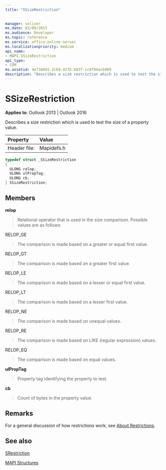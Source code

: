 ```yaml
---
title: "SSizeRestriction"
 
 
manager: soliver
ms.date: 03/09/2015
ms.audience: Developer
ms.topic: reference
ms.service: office-online-server
ms.localizationpriority: medium
api_name:
- MAPI.SSizeRestriction
api_type:
- COM
ms.assetid: 4e7340d1-3cb9-4276-b83f-1c8f94acb909
description: "Describes a size restriction which is used to test the size of a property value for Outlook 2013 and Outlook 2016."
---
```


# SSizeRestriction

  
  
**Applies to**: Outlook 2013 | Outlook 2016 
  
Describes a size restriction which is used to test the size of a property value. 
  
|Property |Value |
|:-----|:-----|
|Header file:  <br/> |Mapidefs.h  <br/> |
   
```cpp
typedef struct _SSizeRestriction
{
  ULONG relop;
  ULONG ulPropTag;
  ULONG cb;
} SSizeRestriction;

```

## Members

 **relop**
  
> Relational operator that is used in the size comparison. Possible values are as follows: 
    
RELOP_GE 
  
> The comparison is made based on a greater or equal first value.
    
RELOP_GT 
  
> The comparison is made based on a greater first value.
    
RELOP_LE 
  
> The comparison is made based on a lesser or equal first value.
    
RELOP_LT 
  
> The comparison is made based on a lesser first value.
    
RELOP_NE 
  
> The comparison is made based on unequal values.
    
RELOP_RE 
  
> The comparison is made based on LIKE (regular expression) values.
    
RELOP_EQ 
  
> The comparison is made based on equal values.
    
 **ulPropTag**
  
> Property tag identifying the property to test.
    
 **cb**
  
> Count of bytes in the property value.
    
## Remarks

For a general discussion of how restrictions work, see [About Restrictions](about-restrictions.md). 
  
## See also



[SRestriction](srestriction.md)


[MAPI Structures](mapi-structures.md)

